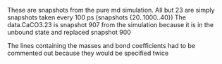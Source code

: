 These are snapshots from the pure md simulation. All but 23 are simply snapshots taken every 100 ps (snapshots {20..1000..40})
The data.CaCO3.23 is snapshot 907 from the simulation because it is in the unbound state and replaced snapshot 900

The lines containing the masses and bond coefficients had to be commented out because they would be specified twice
